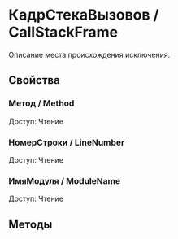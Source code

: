 
# КадрСтекаВызовов / CallStackFrame

    
    
Описание места происхождения исключения.


  
  
## Свойства
    
### Метод / Method
Доступ: Чтение
### НомерСтроки / LineNumber
Доступ: Чтение
### ИмяМодуля / ModuleName
Доступ: Чтение
## Методы
    